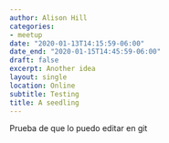 ```yaml
---
author: Alison Hill
categories:
- meetup
date: "2020-01-13T14:15:59-06:00"
date_end: "2020-01-15T14:45:59-06:00"
draft: false
excerpt: Another idea
layout: single
location: Online
subtitle: Testing
title: A seedling
---
```


Prueba de que lo puedo editar en git